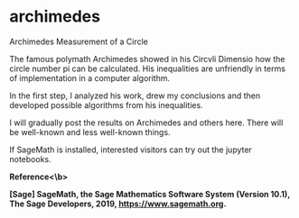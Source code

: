 # archimedes
Archimedes Measurement of a Circle

The famous polymath Archimedes showed in his Circvli Dimensio how the circle number pi can be calculated. His inequalities are unfriendly in terms of implementation in a computer algorithm. 

In the first step, I analyzed his work, drew my conclusions and then developed possible algorithms from his inequalities.

I will gradually post the results on Archimedes and others here. There will be well-known and less well-known things.

If SageMath is installed, interested visitors can try out the jupyter notebooks. 

<b>Reference<\b>

[Sage] SageMath, the Sage Mathematics Software System (Version 10.1), The Sage Developers, 2019, https://www.sagemath.org.
